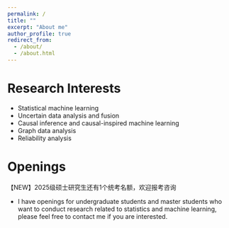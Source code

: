 ```yaml
---
permalink: /
title: ""
excerpt: "About me"
author_profile: true
redirect_from: 
  - /about/
  - /about.html
---
```


# Research Interests

- Statistical machine learning
- Uncertain data analysis and fusion
- Causal inference and causal-inspired machine learning
- Graph data analysis
- Reliability analysis

# Openings

【NEW】2025级硕士研究生还有1个统考名额，欢迎报考咨询

- I have openings for undergraduate students and master students who want to conduct research related to statistics and machine learning,  please feel free to contact me if you are interested.

